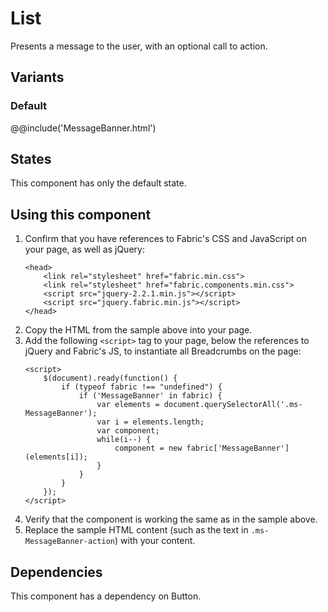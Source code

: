 # List
Presents a message to the user, with an optional call to action.

## Variants

### Default
@@include('MessageBanner.html')

## States
This component has only the default state.

## Using this component
1. Confirm that you have references to Fabric's CSS and JavaScript on your page, as well as jQuery:
    ```
    <head>
        <link rel="stylesheet" href="fabric.min.css">
        <link rel="stylesheet" href="fabric.components.min.css">
        <script src="jquery-2.2.1.min.js"></script>
        <script src="jquery.fabric.min.js"></script>
    </head>
    ```
2. Copy the HTML from the sample above into your page.
3. Add the following `<script>` tag to your page, below the references to jQuery and Fabric's JS, to instantiate all Breadcrumbs on the page:
    ```
    <script>
        $(document).ready(function() {
            if (typeof fabric !== "undefined") {
                if ('MessageBanner' in fabric) {
                    var elements = document.querySelectorAll('.ms-MessageBanner');
                    var i = elements.length;
                    var component;
                    while(i--) {
                        component = new fabric['MessageBanner'](elements[i]);
                    }
                }
            }
        });
    </script>
    ```
4. Verify that the component is working the same as in the sample above.
5. Replace the sample HTML content (such as the text in `.ms-MessageBanner-action`) with your content.

## Dependencies
This component has a dependency on Button.

